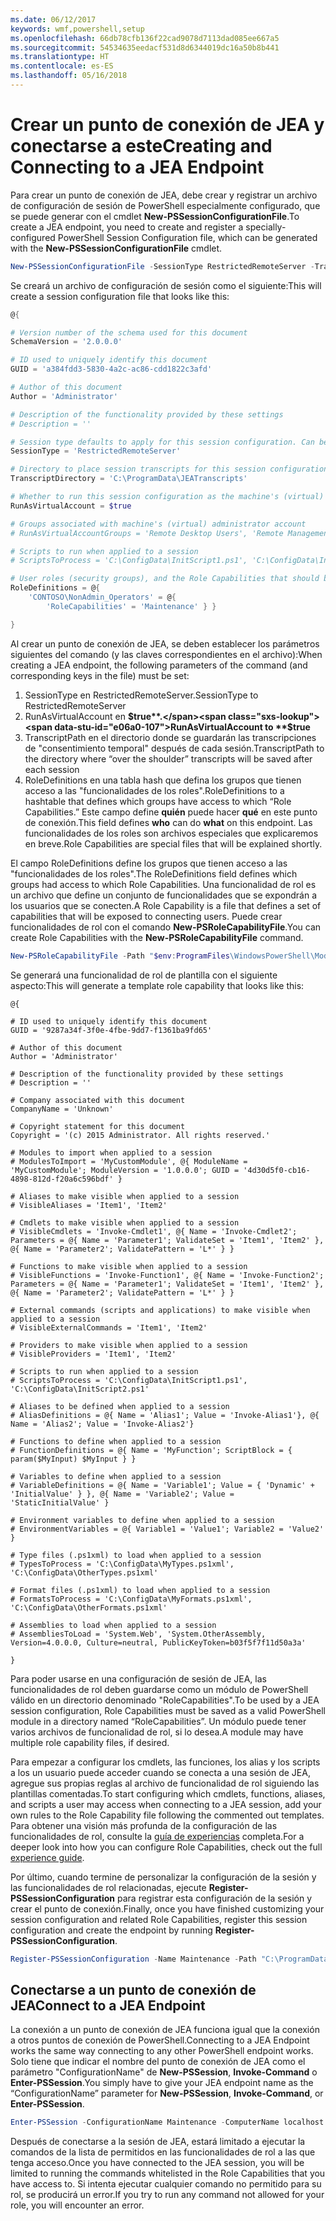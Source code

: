 ```yaml
---
ms.date: 06/12/2017
keywords: wmf,powershell,setup
ms.openlocfilehash: 66db78cfb136f22cad9078d7113dad085ee667a5
ms.sourcegitcommit: 54534635eedacf531d8d6344019dc16a50b8b441
ms.translationtype: HT
ms.contentlocale: es-ES
ms.lasthandoff: 05/16/2018
---
```

# <a name="creating-and-connecting-to-a-jea-endpoint"></a><span data-ttu-id="e06a0-102">Crear un punto de conexión de JEA y conectarse a este</span><span class="sxs-lookup"><span data-stu-id="e06a0-102">Creating and Connecting to a JEA Endpoint</span></span>
<span data-ttu-id="e06a0-103">Para crear un punto de conexión de JEA, debe crear y registrar un archivo de configuración de sesión de PowerShell especialmente configurado, que se puede generar con el cmdlet **New-PSSessionConfigurationFile**.</span><span class="sxs-lookup"><span data-stu-id="e06a0-103">To create a JEA endpoint, you need to create and register a specially-configured PowerShell Session Configuration file, which can be generated with the **New-PSSessionConfigurationFile** cmdlet.</span></span>

```powershell
New-PSSessionConfigurationFile -SessionType RestrictedRemoteServer -TranscriptDirectory "C:\ProgramData\JEATranscripts" -RunAsVirtualAccount -RoleDefinitions @{ 'CONTOSO\NonAdmin_Operators' = @{ RoleCapabilities = 'Maintenance' }} -Path "$env:ProgramData\JEAConfiguration\Demo.pssc"
```

<span data-ttu-id="e06a0-104">Se creará un archivo de configuración de sesión como el siguiente:</span><span class="sxs-lookup"><span data-stu-id="e06a0-104">This will create a session configuration file that looks like this:</span></span>
```powershell
@{

# Version number of the schema used for this document
SchemaVersion = '2.0.0.0'

# ID used to uniquely identify this document
GUID = 'a384fdd3-5830-4a2c-ac86-cdd1822c3afd'

# Author of this document
Author = 'Administrator'

# Description of the functionality provided by these settings
# Description = ''

# Session type defaults to apply for this session configuration. Can be 'RestrictedRemoteServer' (recommended), 'Empty', or 'Default'
SessionType = 'RestrictedRemoteServer'

# Directory to place session transcripts for this session configuration
TranscriptDirectory = 'C:\ProgramData\JEATranscripts'

# Whether to run this session configuration as the machine's (virtual) administrator account
RunAsVirtualAccount = $true

# Groups associated with machine's (virtual) administrator account
# RunAsVirtualAccountGroups = 'Remote Desktop Users', 'Remote Management Users'

# Scripts to run when applied to a session
# ScriptsToProcess = 'C:\ConfigData\InitScript1.ps1', 'C:\ConfigData\InitScript2.ps1'

# User roles (security groups), and the Role Capabilities that should be applied to them when applied to a session
RoleDefinitions = @{
    'CONTOSO\NonAdmin_Operators' = @{
        'RoleCapabilities' = 'Maintenance' } }

}
```
<span data-ttu-id="e06a0-105">Al crear un punto de conexión de JEA, se deben establecer los parámetros siguientes del comando (y las claves correspondientes en el archivo):</span><span class="sxs-lookup"><span data-stu-id="e06a0-105">When creating a JEA endpoint, the following parameters of the command (and corresponding keys in the file) must be set:</span></span>
1.  <span data-ttu-id="e06a0-106">SessionType en RestrictedRemoteServer.</span><span class="sxs-lookup"><span data-stu-id="e06a0-106">SessionType to RestrictedRemoteServer</span></span>
2.  <span data-ttu-id="e06a0-107">RunAsVirtualAccount en **$true**.</span><span class="sxs-lookup"><span data-stu-id="e06a0-107">RunAsVirtualAccount to **$true**</span></span>
3.  <span data-ttu-id="e06a0-108">TranscriptPath en el directorio donde se guardarán las transcripciones de "consentimiento temporal" después de cada sesión.</span><span class="sxs-lookup"><span data-stu-id="e06a0-108">TranscriptPath to the directory where “over the shoulder” transcripts will be saved after each session</span></span>
4.  <span data-ttu-id="e06a0-109">RoleDefinitions en una tabla hash que defina los grupos que tienen acceso a las "funcionalidades de los roles".</span><span class="sxs-lookup"><span data-stu-id="e06a0-109">RoleDefinitions to a hashtable that defines which groups have access to which “Role Capabilities.”</span></span>  <span data-ttu-id="e06a0-110">Este campo define **quién** puede hacer **qué** en este punto de conexión.</span><span class="sxs-lookup"><span data-stu-id="e06a0-110">This field defines **who** can do **what** on this endpoint.</span></span>   <span data-ttu-id="e06a0-111">Las funcionalidades de los roles son archivos especiales que explicaremos en breve.</span><span class="sxs-lookup"><span data-stu-id="e06a0-111">Role Capabilities are special files that will be explained shortly.</span></span>


<span data-ttu-id="e06a0-112">El campo RoleDefinitions define los grupos que tienen acceso a las "funcionalidades de los roles".</span><span class="sxs-lookup"><span data-stu-id="e06a0-112">The RoleDefinitions field defines which groups had access to which Role Capabilities.</span></span>  <span data-ttu-id="e06a0-113">Una funcionalidad de rol es un archivo que define un conjunto de funcionalidades que se expondrán a los usuarios que se conecten.</span><span class="sxs-lookup"><span data-stu-id="e06a0-113">A Role Capability is a file that defines a set of capabilities that will be exposed to connecting users.</span></span>  <span data-ttu-id="e06a0-114">Puede crear funcionalidades de rol con el comando **New-PSRoleCapabilityFile**.</span><span class="sxs-lookup"><span data-stu-id="e06a0-114">You can create Role Capabilities with the **New-PSRoleCapabilityFile** command.</span></span>

```powershell
New-PSRoleCapabilityFile -Path "$env:ProgramFiles\WindowsPowerShell\Modules\DemoModule\RoleCapabilities\Maintenance.psrc"
```

<span data-ttu-id="e06a0-115">Se generará una funcionalidad de rol de plantilla con el siguiente aspecto:</span><span class="sxs-lookup"><span data-stu-id="e06a0-115">This will generate a template role capability that looks like this:</span></span>
```
@{

# ID used to uniquely identify this document
GUID = '9287a34f-3f0e-4fbe-9dd7-f1361ba9fd65'

# Author of this document
Author = 'Administrator'

# Description of the functionality provided by these settings
# Description = ''

# Company associated with this document
CompanyName = 'Unknown'

# Copyright statement for this document
Copyright = '(c) 2015 Administrator. All rights reserved.'

# Modules to import when applied to a session
# ModulesToImport = 'MyCustomModule', @{ ModuleName = 'MyCustomModule'; ModuleVersion = '1.0.0.0'; GUID = '4d30d5f0-cb16-4898-812d-f20a6c596bdf' }

# Aliases to make visible when applied to a session
# VisibleAliases = 'Item1', 'Item2'

# Cmdlets to make visible when applied to a session
# VisibleCmdlets = 'Invoke-Cmdlet1', @{ Name = 'Invoke-Cmdlet2'; Parameters = @{ Name = 'Parameter1'; ValidateSet = 'Item1', 'Item2' }, @{ Name = 'Parameter2'; ValidatePattern = 'L*' } }

# Functions to make visible when applied to a session
# VisibleFunctions = 'Invoke-Function1', @{ Name = 'Invoke-Function2'; Parameters = @{ Name = 'Parameter1'; ValidateSet = 'Item1', 'Item2' }, @{ Name = 'Parameter2'; ValidatePattern = 'L*' } }

# External commands (scripts and applications) to make visible when applied to a session
# VisibleExternalCommands = 'Item1', 'Item2'

# Providers to make visible when applied to a session
# VisibleProviders = 'Item1', 'Item2'

# Scripts to run when applied to a session
# ScriptsToProcess = 'C:\ConfigData\InitScript1.ps1', 'C:\ConfigData\InitScript2.ps1'

# Aliases to be defined when applied to a session
# AliasDefinitions = @{ Name = 'Alias1'; Value = 'Invoke-Alias1'}, @{ Name = 'Alias2'; Value = 'Invoke-Alias2'}

# Functions to define when applied to a session
# FunctionDefinitions = @{ Name = 'MyFunction'; ScriptBlock = { param($MyInput) $MyInput } }

# Variables to define when applied to a session
# VariableDefinitions = @{ Name = 'Variable1'; Value = { 'Dynamic' + 'InitialValue' } }, @{ Name = 'Variable2'; Value = 'StaticInitialValue' }

# Environment variables to define when applied to a session
# EnvironmentVariables = @{ Variable1 = 'Value1'; Variable2 = 'Value2' }

# Type files (.ps1xml) to load when applied to a session
# TypesToProcess = 'C:\ConfigData\MyTypes.ps1xml', 'C:\ConfigData\OtherTypes.ps1xml'

# Format files (.ps1xml) to load when applied to a session
# FormatsToProcess = 'C:\ConfigData\MyFormats.ps1xml', 'C:\ConfigData\OtherFormats.ps1xml'

# Assemblies to load when applied to a session
# AssembliesToLoad = 'System.Web', 'System.OtherAssembly, Version=4.0.0.0, Culture=neutral, PublicKeyToken=b03f5f7f11d50a3a'

}

```
<span data-ttu-id="e06a0-116">Para poder usarse en una configuración de sesión de JEA, las funcionalidades de rol deben guardarse como un módulo de PowerShell válido en un directorio denominado "RoleCapabilities".</span><span class="sxs-lookup"><span data-stu-id="e06a0-116">To be used by a JEA session configuration, Role Capabilities must be saved as a valid PowerShell module in a directory named “RoleCapabilities”.</span></span> <span data-ttu-id="e06a0-117">Un módulo puede tener varios archivos de funcionalidad de rol, si lo desea.</span><span class="sxs-lookup"><span data-stu-id="e06a0-117">A module may have multiple role capability files, if desired.</span></span>

<span data-ttu-id="e06a0-118">Para empezar a configurar los cmdlets, las funciones, los alias y los scripts a los un usuario puede acceder cuando se conecta a una sesión de JEA, agregue sus propias reglas al archivo de funcionalidad de rol siguiendo las plantillas comentadas.</span><span class="sxs-lookup"><span data-stu-id="e06a0-118">To start configuring which cmdlets, functions, aliases, and scripts a user may access when connecting to a JEA session, add your own rules to the Role Capability file following the commented out templates.</span></span> <span data-ttu-id="e06a0-119">Para obtener una visión más profunda de la configuración de las funcionalidades de rol, consulte la [guía de experiencias](http://aka.ms/JEA) completa.</span><span class="sxs-lookup"><span data-stu-id="e06a0-119">For a deeper look into how you can configure Role Capabilities, check out the full [experience guide](http://aka.ms/JEA).</span></span>

<span data-ttu-id="e06a0-120">Por último, cuando termine de personalizar la configuración de la sesión y las funcionalidades de rol relacionadas, ejecute **Register-PSSessionConfiguration** para registrar esta configuración de la sesión y crear el punto de conexión.</span><span class="sxs-lookup"><span data-stu-id="e06a0-120">Finally, once you have finished customizing your session configuration and related Role Capabilities, register this session configuration and create the endpoint by running **Register-PSSessionConfiguration**.</span></span>

```powershell
Register-PSSessionConfiguration -Name Maintenance -Path "C:\ProgramData\JEAConfiguration\Demo.pssc"
```

## <a name="connect-to-a-jea-endpoint"></a><span data-ttu-id="e06a0-121">Conectarse a un punto de conexión de JEA</span><span class="sxs-lookup"><span data-stu-id="e06a0-121">Connect to a JEA Endpoint</span></span>
<span data-ttu-id="e06a0-122">La conexión a un punto de conexión de JEA funciona igual que la conexión a otros puntos de conexión de PowerShell.</span><span class="sxs-lookup"><span data-stu-id="e06a0-122">Connecting to a JEA Endpoint works the same way connecting to any other PowerShell endpoint works.</span></span>  <span data-ttu-id="e06a0-123">Solo tiene que indicar el nombre del punto de conexión de JEA como el parámetro "ConfigurationName" de **New-PSSession**, **Invoke-Command** o **Enter-PSSession**.</span><span class="sxs-lookup"><span data-stu-id="e06a0-123">You simply have to give your JEA endpoint name as the “ConfigurationName” parameter for **New-PSSession**, **Invoke-Command**, or **Enter-PSSession**.</span></span>

```powershell
Enter-PSSession -ConfigurationName Maintenance -ComputerName localhost
```
<span data-ttu-id="e06a0-124">Después de conectarse a la sesión de JEA, estará limitado a ejecutar la comandos de la lista de permitidos en las funcionalidades de rol a las que tenga acceso.</span><span class="sxs-lookup"><span data-stu-id="e06a0-124">Once you have connected to the JEA session, you will be limited to running the commands whitelisted in the Role Capabilities that you have access to.</span></span> <span data-ttu-id="e06a0-125">Si intenta ejecutar cualquier comando no permitido para su rol, se producirá un error.</span><span class="sxs-lookup"><span data-stu-id="e06a0-125">If you try to run any command not allowed for your role, you will encounter an error.</span></span>
